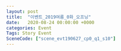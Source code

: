 ```yaml
---
layout: post
title:  "이벤트_2019여름_0화_오프닝"
date:   2020-08-24 00:00:00 +0000
categories: Event
Tags: Story Event
SceneCode: ["scene_evt190627_cp0_q1_s10"]
---
```

